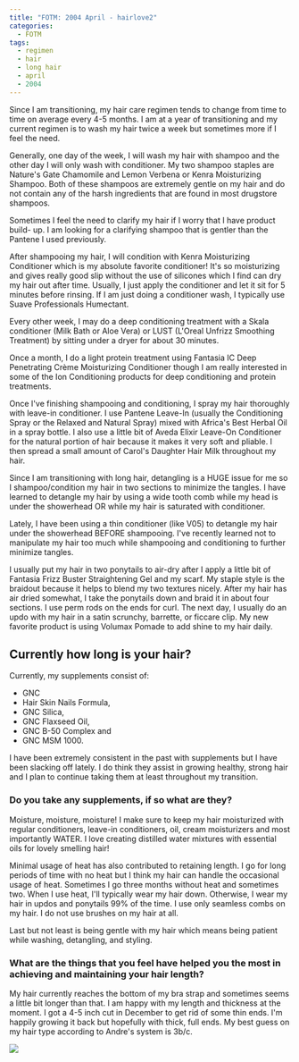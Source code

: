 ```yaml
---
title: "FOTM: 2004 April - hairlove2"
categories:
  - FOTM
tags:
  - regimen
  - hair
  - long hair
  - april
  - 2004
---
```

Since I am transitioning, my hair care regimen tends to change from time to time on average every 4-5 months. I am at a year of transitioning and my current regimen is to wash my hair twice a week but sometimes more if I feel the need.

Generally, one day of the week, I will wash my hair with shampoo and the other day I will only wash with conditioner. My two shampoo staples are Nature's Gate Chamomile and Lemon Verbena or Kenra Moisturizing Shampoo. Both of these shampoos are extremely gentle on my hair and do not contain any of the harsh ingredients that are found in most drugstore shampoos.

Sometimes I feel the need to clarify my hair if I worry that I have product build- up. I am looking for a clarifying shampoo that is gentler than the Pantene I used previously.

After shampooing my hair, I will condition with Kenra Moisturizing Conditioner which is my absolute favorite conditioner! It's so moisturizing and gives really good slip without the use of silicones which I find can dry my hair out after time. Usually, I just apply the conditioner and let it sit for 5 minutes before rinsing. If I am just doing a conditioner wash, I typically use Suave Professionals Humectant.

Every other week, I may do a deep conditioning treatment with a Skala conditioner (Milk Bath or Aloe Vera) or LUST (L'Oreal Unfrizz Smoothing Treatment) by sitting under a dryer for about 30 minutes.

Once a month, I do a light protein treatment using Fantasia IC Deep Penetrating Crème Moisturizing Conditioner though I am really interested in some of the Ion Conditioning products for deep conditioning and protein treatments.

Once I've finishing shampooing and conditioning, I spray my hair thoroughly with leave-in conditioner. I use Pantene Leave-In (usually the Conditioning Spray or the Relaxed and Natural Spray) mixed with Africa's Best Herbal Oil in a spray bottle. I also use a little bit of Aveda Elixir Leave-On Conditioner for the natural portion of hair because it makes it very soft and pliable. I then spread a small amount of Carol's Daughter Hair Milk throughout my hair.

Since I am transitioning with long hair, detangling is a HUGE issue for me so I shampoo/condition my hair in two sections to minimize the tangles. I have learned to detangle my hair by using a wide tooth comb while my head is under the showerhead OR while my hair is saturated with conditioner.

Lately, I have been using a thin conditioner (like V05) to detangle my hair under the showerhead BEFORE shampooing. I've recently learned not to manipulate my hair too much while shampooing and conditioning to further minimize tangles.

I usually put my hair in two ponytails to air-dry after I apply a little bit of Fantasia Frizz Buster Straightening Gel and my scarf. My staple style is the braidout because it helps to blend my two textures nicely. After my hair has air dried somewhat, I take the ponytails down and braid it in about four sections. I use perm rods on the ends for curl. The next day, I usually do an updo with my hair in a satin scrunchy, barrette, or ficcare clip. My new favorite product is using Volumax Pomade to add shine to my hair daily.

## Currently how long is your hair?

Currently, my supplements consist of:
* GNC
* Hair Skin Nails Formula,
* GNC Silica,
* GNC Flaxseed Oil,
* GNC B-50 Complex and
* GNC MSM 1000.

I have been extremely consistent in the past with supplements but I have been slacking off lately. I do think they assist in growing healthy, strong hair and I plan to continue taking them at least throughout my transition.

### Do you take any supplements, if so what are they?

Moisture, moisture, moisture! I make sure to keep my hair moisturized with regular conditioners, leave-in conditioners, oil, cream moisturizers and most importantly WATER. I love creating distilled water mixtures with essential oils for lovely smelling hair!

Minimal usage of heat has also contributed to retaining length. I go for long periods of time with no heat but I think my hair can handle the occasional usage of heat. Sometimes I go three months without heat and sometimes two. When I use heat, I'll typically wear my hair down. Otherwise, I wear my hair in updos and ponytails 99% of the time. I use only seamless combs on my hair. I do not use brushes on my hair at all.

Last but not least is being gentle with my hair which means being patient while washing, detangling, and styling. 

### What are the things that you feel have helped you the most in achieving and maintaining your hair length?

My hair currently reaches the bottom of my bra strap and sometimes seems a little bit longer than that. I am happy with my length and thickness at the moment. I got a 4-5 inch cut in December to get rid of some thin ends. I'm happily growing it back but hopefully with thick, full ends. My best guess on my hair type according to Andre's system is 3b/c.

![](/assets/images/200404-01,jpg)



